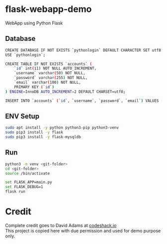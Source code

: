 # flask-webapp-demo
WebApp using Python Flask

## Database  
```bash
CREATE DATABASE IF NOT EXISTS `pythonlogin` DEFAULT CHARACTER SET utf8 COLLATE utf8_general_ci;
USE `pythonlogin`;

CREATE TABLE IF NOT EXISTS `accounts` (
	`id` int(11) NOT NULL AUTO_INCREMENT,
  	`username` varchar(50) NOT NULL,
  	`password` varchar(255) NOT NULL,
  	`email` varchar(100) NOT NULL,
    PRIMARY KEY (`id`)
) ENGINE=InnoDB AUTO_INCREMENT=2 DEFAULT CHARSET=utf8;

INSERT INTO `accounts` (`id`, `username`, `password`, `email`) VALUES (1, 'test', 'test', 'test@test.com');
```

## ENV Setup  
```bash
sudo apt install -y python python3-pip python3-venv
sudo pip3 install -y flask
sudo pip3 install -y flask-mysqldb
```

## Run  
```bash
python3 -m venv <git-folder>
cd <git-folder>
source /bin/activate

set FLASK_APP=main.py
set FLASK_DEBUG=1
flask run
```

# Credit  
Complete credit goes to David Adams at [codeshack.io](https://codeshack.io/login-system-python-flask-mysql/)   
This project is copied here with due permission and used for demo purpose only.
